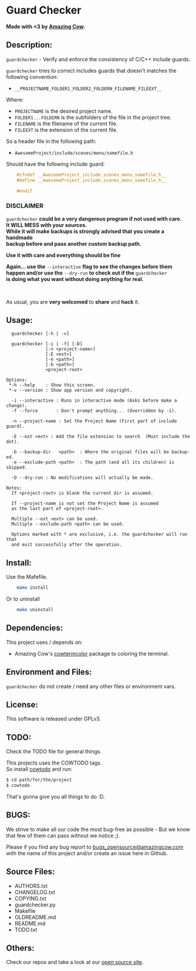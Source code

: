 # Guard Checker

**Made with <3 by [Amazing Cow](http://www.amazingcow.com).**



<!-- ####################################################################### -->
<!-- ####################################################################### -->

## Description:

```guardchecker``` - Verify and enforce the consistency of C/C++ include guards.

```guardchecker``` tries to correct includes guards that doesn't matches the 
following convention:    

* ```__PROJECTNAME_FOLDER1_FOLDER2_FOLDERN_FILENAME_FILEEXT__```  

Where:

* ```PROJECTNAME``` is the desired project name.
* ```FOLDER1...FOLDERN``` is the subfolders of the file in the project tree.
* ```FILENAME``` is the filename of the current file.
* ```FILEEXT``` is the extension of the current file.


So a header file in the following path:
  
* ```AwesomeProject/include/scenes/menu/somefile.h```  

Should have the following include guard:

```cpp
    #ifndef __AwesomeProject_include_scenes_menu_somefile_h__
    #define __AwesomeProject_include_scenes_menu_somefile_h__

    #endif 
```

### DISCLAIMER 

```guardchecker``` **could be a very dangerous program if not used with care.**   
**It WILL MESS with your sources.**    
**While it will make backups is strongly advised that you create a handmade**    
**backup before and pass another custom backup path.**    

**Use it with care and everything should be fine**    

**Again... use the** ```--interactive``` **flag to see the changes before them**    
**happen and/or use the** ```--dry-run``` **to check out if the** ```guardchecker```    
**is doing what you want without doing anything for real.** 

<br>

As usual, you are **very welcomed** to **share** and **hack** it.



<!-- ####################################################################### -->
<!-- ####################################################################### -->

## Usage:

``` 
  guardchecker [-h | -v]

  guardchecker [-i | -f] [-D]
               [-n <project-name>]
               [-E <ext>]
               [-e <path>]
               [-b <path>]
               <project-root>

Options:
 *-h --help    : Show this screen.
 *-v --version : Show app version and copyright.

  -i --interactive : Runs in interactive mode (Asks before make a change).
  -f --force       : Don't prompt anything... (Overridden by -i).

  -n --project-name : Set the Project Name (First part of include guard).

  -E --ext <ext> : Add the file extension to search  (Must include the dot).

  -b --backup-dir   <path>  : Where the original files will be backup-ed.
  -e --exclude-path <path>  : The path (and all its children) is skipped.

  -D --dry-run : No modifications will actually be made.

Notes:
  If <project-root> is blank the current dir is assumed.

  If --project-name is not set the Project Name is assumed
  as the last part of <project-root>.

  Multiple --ext <ext> can be used.
  Multiple --exclude-path <path> can be used.

  Options marked with * are exclusive, i.e. the guardchecker will run that
  and exit successfully after the operation.
```


<!-- ####################################################################### -->
<!-- ####################################################################### -->

## Install:

Use the Mafefile.

``` bash
    make install
```

Or to uninstall

``` bash
    make uninstall
```



<!-- ####################################################################### -->
<!-- ####################################################################### -->

## Dependencies:

This project uses / depends on:

* Amazing Cow's 
[cowtermcolor](http://www.github.com/AmazingCow-Libs/cowtermcolor_py)
package to coloring the terminal.



<!-- ####################################################################### -->
<!-- ####################################################################### -->

## Environment and Files: 

```guardchecker``` do not create / need any other files or environment vars.



<!-- ####################################################################### -->
<!-- ####################################################################### -->

## License:

This software is released under GPLv3.



<!-- ####################################################################### -->
<!-- ####################################################################### -->

## TODO:

Check the TODO file for general things.

This projects uses the COWTODO tags.   
So install [cowtodo](http://www.github.com/AmazingCow-Tools/COWTODO) and run:

``` bash
$ cd path/for/the/project
$ cowtodo 
```

That's gonna give you all things to do :D.



<!-- ####################################################################### -->
<!-- ####################################################################### -->

## BUGS:

We strive to make all our code the most bug-free as possible - But we know 
that few of them can pass without we notice ;).

Please if you find any bug report to [bugs_opensource@amazingcow.com]() 
with the name of this project and/or create an issue here in Github.



<!-- ####################################################################### -->
<!-- ####################################################################### -->

## Source Files:

* AUTHORS.txt
* CHANGELOG.txt
* COPYING.txt
* guardchecker.py
* Makefile
* OLDREADME.md
* README.md
* TODO.txt



<!-- ####################################################################### -->
<!-- ####################################################################### -->

## Others:
Check our repos and take a look at our [open source site](http://opensource.amazingcow.com).
